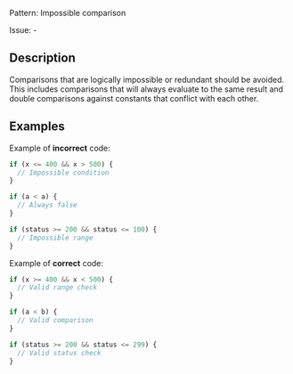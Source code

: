Pattern: Impossible comparison

Issue: -

## Description

Comparisons that are logically impossible or redundant should be avoided. This includes comparisons that will always evaluate to the same result and double comparisons against constants that conflict with each other.

## Examples

Example of **incorrect** code:
```javascript
if (x <= 400 && x > 500) {
  // Impossible condition
}

if (a < a) {
  // Always false
}

if (status >= 200 && status <= 100) {
  // Impossible range
}
```

Example of **correct** code:
```javascript
if (x >= 400 && x < 500) {
  // Valid range check
}

if (a < b) {
  // Valid comparison
}

if (status >= 200 && status <= 299) {
  // Valid status check
}
```